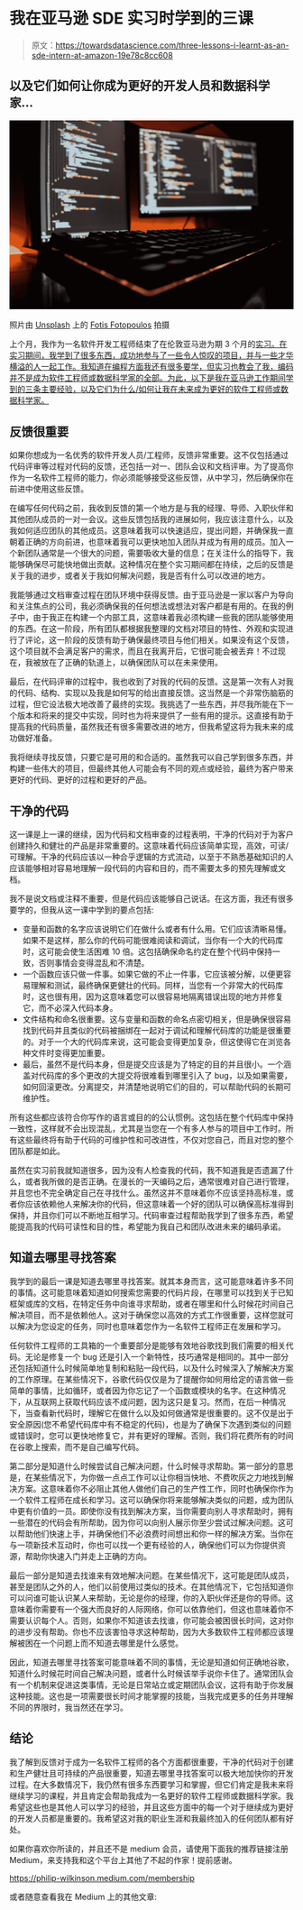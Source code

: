 # 我在亚马逊 SDE 实习时学到的三课

> 原文：<https://towardsdatascience.com/three-lessons-i-learnt-as-an-sde-intern-at-amazon-19e78c8cc608>

## 以及它们如何让你成为更好的开发人员和数据科学家…

![](img/da7e0039ca5f45f6736e1a9115ecb42d.png)

照片由 [Unsplash](https://unsplash.com?utm_source=medium&utm_medium=referral) 上的 [Fotis Fotopoulos](https://unsplash.com/@ffstop?utm_source=medium&utm_medium=referral) 拍摄

上个月，我作为一名软件开发工程师结束了在伦敦亚马逊为期 3 个月的[实习。在实习期间，我学到了很多东西，成功地参与了一些令人惊叹的项目，并与一些才华横溢的人一起工作。我知道在编程方面我还有很多要学，但实习也教会了我，编码并不是成为软件工程师或数据科学家的全部。为此，以下是我在亚马逊工作期间学到的三条主要经验，以及它们为什么/如何让我在未来成为更好的软件工程师或数据科学家。](/how-i-landed-an-amazon-sde-internship-without-a-computer-science-degree-85596c480d4d)

## 反馈很重要

如果你想成为一名优秀的软件开发人员/工程师，反馈非常重要。这不仅包括通过代码评审等过程对代码的反馈，还包括一对一、团队会议和文档评审。为了提高你作为一名软件工程师的能力，你必须能够接受这些反馈，从中学习，然后确保你在前进中使用这些反馈。

在编写任何代码之前，我收到反馈的第一个地方是与我的经理、导师、入职伙伴和其他团队成员的一对一会议。这些反馈包括我的进展如何，我应该注意什么，以及我如何适应团队的其他成员。这意味着我可以快速适应，提出问题，并确保我一直朝着正确的方向前进，也意味着我可以更快地加入团队并成为有用的成员。加入一个新团队通常是一个很大的问题，需要吸收大量的信息；在关注什么的指导下，我能够确保尽可能快地做出贡献。这种情况在整个实习期间都在持续，之后的反馈是关于我的进步，或者关于我如何解决问题，我是否有什么可以改进的地方。

我能够通过文档审查过程在团队环境中获得反馈。由于亚马逊是一家以客户为导向和关注焦点的公司，我必须确保我的任何想法或想法对客户都是有用的。在我的例子中，由于我正在构建一个内部工具，这意味着我必须构建一些我的团队能够使用的东西。在这一阶段，所有团队都根据我整理的文档对项目的特性、外观和实现进行了评论，这一阶段的反馈有助于确保最终项目与他们相关。如果没有这个反馈，这个项目就不会满足客户的需求，而且在我离开后，它很可能会被丢弃！不过现在，我被放在了正确的轨道上，以确保团队可以在未来使用。

最后，在代码评审的过程中，我也收到了对我的代码的反馈。这是第一次有人对我的代码、结构、实现以及我是如何写的给出直接反馈。这当然是一个非常伤脑筋的过程，但它设法极大地改善了最终的实现。我挑选了一些东西，并尽我所能在下一个版本和将来的提交中实现，同时也为将来提供了一些有用的提示。这直接有助于提高我的代码质量，虽然我还有很多需要改进的地方，但我希望这将为我未来的成功做好准备。

我将继续寻找反馈，只要它是可用的和合适的。虽然我可以自己学到很多东西，并构建一些伟大的项目，但最终其他人可能会有不同的观点或经验，最终为客户带来更好的代码、更好的过程和更好的产品。

## 干净的代码

这一课是上一课的继续，因为代码和文档审查的过程表明，干净的代码对于为客户创建持久和健壮的产品是非常重要的。这意味着代码应该简单实现，高效，可读/可理解。干净的代码应该以一种合乎逻辑的方式流动，以至于不熟悉基础知识的人应该能够相对容易地理解一段代码的内容和目的，而不需要太多的预先理解或文档。

我不是说文档或注释不重要，但是代码应该能够自己说话。在这方面，我还有很多要学的，但我从这一课中学到的要点包括:

*   变量和函数的名字应该说明它们在做什么或者有什么用。它们应该清晰易懂。如果不是这样，那么你的代码可能很难阅读和调试，当你有一个大的代码库时，这可能会使生活困难 10 倍。这包括确保命名约定在整个代码中保持一致，否则事情会变得混乱和不清楚。
*   一个函数应该只做一件事。如果它做的不止一件事，它应该被分解，以便更容易理解和测试，最终确保更健壮的代码。同样，当您有一个非常大的代码库时，这也很有用，因为这意味着您可以很容易地隔离错误出现的地方并修复它，而不必深入代码本身。
*   文件结构和命名很重要。这与变量和函数的命名点密切相关，但是确保很容易找到代码并且类似的代码被捆绑在一起对于调试和理解代码库的功能是很重要的。对于一个大的代码库来说，这可能会变得更加复杂，但这使得它在浏览各种文件时变得更加重要。
*   最后，虽然不是代码本身，但是提交应该是为了特定的目的并且很小。一个涵盖对代码库的多个更改的大提交将很难看到哪里引入了 bug，以及如果需要，如何回滚更改。分离提交，并清楚地说明它们的目的，可以帮助代码的长期可维护性。

所有这些都应该符合你写作的语言或目的的公认惯例。这包括在整个代码库中保持一致性，这样就不会出现混乱，尤其是当您在一个有多人参与的项目中工作时。所有这些最终将有助于代码的可维护性和可改进性，不仅对您自己，而且对您的整个团队都是如此。

虽然在实习前我就知道很多，因为没有人检查我的代码，我不知道我是否遗漏了什么，或者我所做的是否正确。在漫长的一天编码之后，通常很难对自己进行管理，并且您也不完全确定自己在寻找什么。虽然这并不意味着你不应该坚持高标准，或者你应该依赖他人来解决你的代码，但这意味着一个好的团队可以确保高标准得到保持，并且你们可以不断地互相学习。代码审查过程帮助我学到了很多东西，希望能提高我的代码可读性和目的性，希望能为我自己和团队改进未来的编码承诺。

## 知道去哪里寻找答案

我学到的最后一课是知道去哪里寻找答案。就其本身而言，这可能意味着许多不同的事情。这可能意味着知道如何搜索您需要的代码片段，在哪里可以找到关于已知框架或库的文档，在特定任务中向谁寻求帮助，或者在哪里和什么时候花时间自己解决项目，而不是依赖他人。这对于确保您以高效的方式工作很重要，这样您就可以解决为您设定的任务，同时也意味着您作为一名软件工程师正在发展和学习。

任何软件工程师的工具箱的一个重要部分是能够有效地谷歌找到我们需要的相关代码。无论是修复一个 bug 还是引入一个新特性，技巧通常是相同的。其中一部分还包括知道什么时候简单地复制和粘贴一段代码，以及什么时候深入了解解决方案的工作原理。在某些情况下，谷歌代码仅仅是为了提醒你如何用给定的语言做一些简单的事情，比如循环，或者因为你忘记了一个函数或模块的名字。在这种情况下，从互联网上获取代码应该不成问题，因为这只是复习。然而，在后一种情况下，当查看新代码时，理解它在做什么以及如何做通常是很重要的。这不仅是出于安全原因(您不希望代码库中有不稳定的代码)，也是为了确保下次遇到类似的问题或错误时，您可以更快地修复它，并有更好的理解。否则，我们将花费所有的时间在谷歌上搜索，而不是自己编写代码。

第二部分是知道什么时候尝试自己解决问题，什么时候寻求帮助。第一部分的意思是，在某些情况下，为你做一点点工作可以让你相当快地、不费吹灰之力地找到解决方案。这意味着你不必阻止其他人做他们自己的生产性工作，同时也确保你作为一个软件工程师在成长和学习。这可以确保你将来能够解决类似的问题，成为团队中更有价值的一员。即使你没有找到解决方案，当你需要向别人寻求帮助时，拥有一些潜在的代码会有所帮助，因为你可以向别人展示你至少尝试过解决问题。这可以帮助他们快速上手，并确保他们不必浪费时间想出和你一样的解决方案。当你在与一项新技术互动时，你也可以找一个更有经验的人，确保他们可以为你提供资源，帮助你快速入门并走上正确的方向。

最后一部分是知道去找谁来有效地解决问题。在某些情况下，这可能是团队成员，甚至是团队之外的人，他们以前使用过类似的技术。在其他情况下，它包括知道你可以问谁可能认识某人来帮助，无论是你的经理，你的入职伙伴还是你的导师。这意味着你需要有一个强大而良好的人际网络，你可以依靠他们，但这也意味着你不需要认识每个人。否则，如果你不知道该去找谁，你可能会被困很长时间，这对你的进步没有帮助。你也不应该害怕寻求这种帮助，因为大多数软件工程师都应该理解被困在一个问题上而不知道去哪里是什么感觉。

因此，知道去哪里寻找答案可能意味着不同的事情，无论是知道如何正确地谷歌，知道什么时候花时间自己解决问题，或者什么时候该举手说你卡住了。通常团队会有一个机制来促进这类事情，无论是日常站立或定期团队会议，这将有助于你发展这种技能。这也是一项需要很长时间才能掌握的技能，当我完成更多的任务并理解不同的界限时，我当然还在学习。

## 结论

我了解到反馈对于成为一名软件工程师的各个方面都很重要，干净的代码对于创建和生产健壮且可持续的产品很重要，知道去哪里寻找答案可以极大地加快你的开发过程。在大多数情况下，我仍然有很多东西要学习和掌握，但它们肯定是我未来将继续学习的课程，并且肯定会帮助我成为一名更好的软件工程师或数据科学家。我希望这些也是其他人可以学习的经验，并且这些方面中的每一个对于继续成为更好的开发人员都是重要的。我希望这对我的职业生涯和我最终加入的任何团队都有好处。

如果你喜欢你所读的，并且还不是 medium 会员，请使用下面我的推荐链接注册 Medium，来支持我和这个平台上其他了不起的作家！提前感谢。

<https://philip-wilkinson.medium.com/membership>  

或者随意查看我在 Medium 上的其他文章:

</how-i-landed-an-amazon-sde-internship-without-a-computer-science-degree-85596c480d4d>  </eight-data-structures-every-data-scientist-should-know-d178159df252>  </a-complete-data-science-curriculum-for-beginners-825a39915b54> 